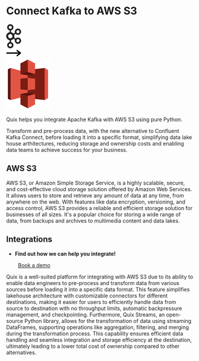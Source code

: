 # Connect Kafka to AWS S3

<div class="connect-images cards blog-grid-card" markdown>
<div>
<img src="../images/kafka_logo.png" width="40px" />
</div>
<div>
<img src="../images/arrow.svg" width="40px" />
</div>
<div>
<img src="./images/aws-s3_1.jpg" />
</div>
</div>

Quix helps you integrate Apache Kafka with AWS S3 using pure Python.

Transform and pre-process data, with the new alternative to Confluent Kafka Connect, before loading it into a specific format, simplifying data lake house arthitectures, reducing storage and ownership costs and enabling data teams to achieve success for your business.

## AWS S3

AWS S3, or Amazon Simple Storage Service, is a highly scalable, secure, and cost-effective cloud storage solution offered by Amazon Web Services. It allows users to store and retrieve any amount of data at any time, from anywhere on the web. With features like data encryption, versioning, and access control, AWS S3 provides a reliable and efficient storage solution for businesses of all sizes. It's a popular choice for storing a wide range of data, from backups and archives to multimedia content and data lakes.

## Integrations

<div class="grid cards" markdown>

- __Find out how we can help you integrate!__

    <a class="md-button md-button--primary" href="https://share.hsforms.com/1iW0TmZzKQMChk0lxd_tGiw4yjw2?__hstc=175542013.2303933fbd746c0ac86d9ccbe9bc9100.1728383268831.1729603416735.1729620918855.31&__hssc=175542013.1.1729620918855&__hsfp=2132701734" target="_blank" style="margin:.5rem;">Book a demo</a>

</div>


Quix is a well-suited platform for integrating with AWS S3 due to its ability to enable data engineers to pre-process and transform data from various sources before loading it into a specific data format. This feature simplifies lakehouse architecture with customizable connectors for different destinations, making it easier for users to efficiently handle data from source to destination with no throughput limits, automatic backpressure management, and checkpointing. Furthermore, Quix Streams, an open-source Python library, allows for the transformation of data using streaming DataFrames, supporting operations like aggregation, filtering, and merging during the transformation process. This capability ensures efficient data handling and seamless integration and storage efficiency at the destination, ultimately leading to a lower total cost of ownership compared to other alternatives.

